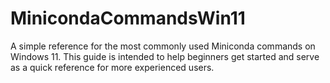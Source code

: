# MinicondaCommandsWin11
A simple reference for the most commonly used Miniconda commands on Windows 11. This guide is intended to help beginners get started and serve as a quick reference for more experienced users.
